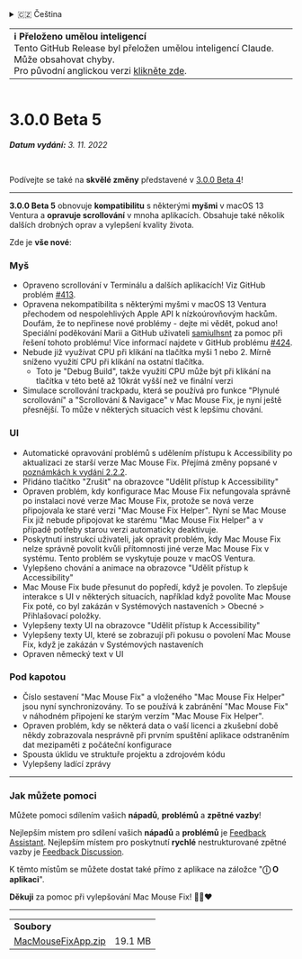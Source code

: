 <details>
<summary>🇨🇿 Čeština</summary>

[🇬🇧 English (GitHub)](https://github.com/noah-nuebling/mac-mouse-fix/releases/tag/3.0.0-Beta-5)\
[🇦🇩 Català](https://redirect.macmousefix.com/?target=mmf-release&tag=3.0.0-Beta-5&locale=ca)\
[🇩🇪 Deutsch](https://redirect.macmousefix.com/?target=mmf-release&tag=3.0.0-Beta-5&locale=de)\
[🇪🇸 Español](https://redirect.macmousefix.com/?target=mmf-release&tag=3.0.0-Beta-5&locale=es)\
[🇫🇷 Français](https://redirect.macmousefix.com/?target=mmf-release&tag=3.0.0-Beta-5&locale=fr)\
[🇮🇩 Indonesia](https://redirect.macmousefix.com/?target=mmf-release&tag=3.0.0-Beta-5&locale=id)\
[🇮🇹 Italiano](https://redirect.macmousefix.com/?target=mmf-release&tag=3.0.0-Beta-5&locale=it)\
[🇭🇺 Magyar](https://redirect.macmousefix.com/?target=mmf-release&tag=3.0.0-Beta-5&locale=hu)\
[🇳🇱 Nederlands](https://redirect.macmousefix.com/?target=mmf-release&tag=3.0.0-Beta-5&locale=nl)\
[🇵🇱 Polski](https://redirect.macmousefix.com/?target=mmf-release&tag=3.0.0-Beta-5&locale=pl)\
[🇧🇷 Português (Brasil)](https://redirect.macmousefix.com/?target=mmf-release&tag=3.0.0-Beta-5&locale=pt-BR)\
[🇵🇹 Português (Portugal)](https://redirect.macmousefix.com/?target=mmf-release&tag=3.0.0-Beta-5&locale=pt-PT)\
[🇷🇴 Română](https://redirect.macmousefix.com/?target=mmf-release&tag=3.0.0-Beta-5&locale=ro)\
[🇸🇪 Svenska](https://redirect.macmousefix.com/?target=mmf-release&tag=3.0.0-Beta-5&locale=sv)\
[🇻🇳 Tiếng Việt](https://redirect.macmousefix.com/?target=mmf-release&tag=3.0.0-Beta-5&locale=vi)\
[🇹🇷 Türkçe](https://redirect.macmousefix.com/?target=mmf-release&tag=3.0.0-Beta-5&locale=tr)\
**🇨🇿 Čeština**\
[🇬🇷 Ελληνικά](https://redirect.macmousefix.com/?target=mmf-release&tag=3.0.0-Beta-5&locale=el)\
[🇷🇺 Русский](https://redirect.macmousefix.com/?target=mmf-release&tag=3.0.0-Beta-5&locale=ru)\
[🇺🇦 Українська](https://redirect.macmousefix.com/?target=mmf-release&tag=3.0.0-Beta-5&locale=uk)\
[🇮🇱 עברית](https://redirect.macmousefix.com/?target=mmf-release&tag=3.0.0-Beta-5&locale=he)\
[🇸🇦 العربية](https://redirect.macmousefix.com/?target=mmf-release&tag=3.0.0-Beta-5&locale=ar)\
[🇮🇳 हिन्दी](https://redirect.macmousefix.com/?target=mmf-release&tag=3.0.0-Beta-5&locale=hi)\
[🇹🇭 ไทย](https://redirect.macmousefix.com/?target=mmf-release&tag=3.0.0-Beta-5&locale=th)\
[🇨🇳 中文 (简体)](https://redirect.macmousefix.com/?target=mmf-release&tag=3.0.0-Beta-5&locale=zh-Hans)\
[🇨🇳 中文 (繁體)](https://redirect.macmousefix.com/?target=mmf-release&tag=3.0.0-Beta-5&locale=zh-Hant)\
[🇭🇰 中文（香港)](https://redirect.macmousefix.com/?target=mmf-release&tag=3.0.0-Beta-5&locale=zh-HK)\
[🇯🇵 日本語](https://redirect.macmousefix.com/?target=mmf-release&tag=3.0.0-Beta-5&locale=ja)\
[🇰🇷 한국어](https://redirect.macmousefix.com/?target=mmf-release&tag=3.0.0-Beta-5&locale=ko)\
[Help translate Mac Mouse Fix to different languages!](https://github.com/noah-nuebling/mac-mouse-fix/discussions/731)
</details>
<table align=><td>
<b>ℹ️ Přeloženo umělou inteligencí</b><br>
Tento GitHub Release byl přeložen umělou inteligencí Claude. Může obsahovat chyby.<br>
Pro původní anglickou verzi <a href="https://github.com/noah-nuebling/mac-mouse-fix/releases/tag/3.0.0-Beta-5">klikněte zde</a>.
</td></table>

<table></table>

# 3.0.0 Beta 5
***Datum vydání:** 3. 11. 2022*

<br>

Podívejte se také na **skvělé změny** představené v [3.0.0 Beta 4](https://redirect.macmousefix.com/?target=mmf-release&tag=3.0.0-Beta-4&locale=cs)!

---

**3.0.0 Beta 5** obnovuje **kompatibilitu** s některými **myšmi** v macOS 13 Ventura a **opravuje scrollování** v mnoha aplikacích.
Obsahuje také několik dalších drobných oprav a vylepšení kvality života.

Zde je **vše nové**:

### Myš

- Opraveno scrollování v Terminálu a dalších aplikacích! Viz GitHub problém [#413](https://github.com/noah-nuebling/mac-mouse-fix/issues/413).
- Opravena nekompatibilita s některými myšmi v macOS 13 Ventura přechodem od nespolehlivých Apple API k nízkoúrovňovým hackům. Doufám, že to nepřinese nové problémy - dejte mi vědět, pokud ano! Speciální poděkování Marii a GitHub uživateli [samiulhsnt](https://github.com/samiulhsnt) za pomoc při řešení tohoto problému! Více informací najdete v GitHub problému [#424](https://github.com/noah-nuebling/mac-mouse-fix/issues/424).
- Nebude již využívat CPU při klikání na tlačítka myši 1 nebo 2. Mírně sníženo využití CPU při klikání na ostatní tlačítka.
    - Toto je "Debug Build", takže využití CPU může být při klikání na tlačítka v této betě až 10krát vyšší než ve finální verzi
- Simulace scrollování trackpadu, která se používá pro funkce "Plynulé scrollování" a "Scrollování & Navigace" v Mac Mouse Fix, je nyní ještě přesnější. To může v některých situacích vést k lepšímu chování.

### UI

- Automatické opravování problémů s udělením přístupu k Accessibility po aktualizaci ze starší verze Mac Mouse Fix. Přejímá změny popsané v [poznámkách k vydání 2.2.2](https://redirect.macmousefix.com/?target=mmf-release&tag=2.2.2&locale=cs).
- Přidáno tlačítko "Zrušit" na obrazovce "Udělit přístup k Accessibility"
- Opraven problém, kdy konfigurace Mac Mouse Fix nefungovala správně po instalaci nové verze Mac Mouse Fix, protože se nová verze připojovala ke staré verzi "Mac Mouse Fix Helper". Nyní se Mac Mouse Fix již nebude připojovat ke starému "Mac Mouse Fix Helper" a v případě potřeby starou verzi automaticky deaktivuje.
- Poskytnutí instrukcí uživateli, jak opravit problém, kdy Mac Mouse Fix nelze správně povolit kvůli přítomnosti jiné verze Mac Mouse Fix v systému. Tento problém se vyskytuje pouze v macOS Ventura.
- Vylepšeno chování a animace na obrazovce "Udělit přístup k Accessibility"
- Mac Mouse Fix bude přesunut do popředí, když je povolen. To zlepšuje interakce s UI v některých situacích, například když povolíte Mac Mouse Fix poté, co byl zakázán v Systémových nastaveních > Obecné > Přihlašovací položky.
- Vylepšeny texty UI na obrazovce "Udělit přístup k Accessibility"
- Vylepšeny texty UI, které se zobrazují při pokusu o povolení Mac Mouse Fix, když je zakázán v Systémových nastaveních
- Opraven německý text v UI

### Pod kapotou

- Číslo sestavení "Mac Mouse Fix" a vloženého "Mac Mouse Fix Helper" jsou nyní synchronizovány. To se používá k zabránění "Mac Mouse Fix" v náhodném připojení ke starým verzím "Mac Mouse Fix Helper".
- Opraven problém, kdy se některá data o vaší licenci a zkušební době někdy zobrazovala nesprávně při prvním spuštění aplikace odstraněním dat mezipaměti z počáteční konfigurace
- Spousta úklidu ve struktuře projektu a zdrojovém kódu
- Vylepšeny ladící zprávy

---

### Jak můžete pomoci

Můžete pomoci sdílením vašich **nápadů**, **problémů** a **zpětné vazby**!

Nejlepším místem pro sdílení vašich **nápadů** a **problémů** je [Feedback Assistant](https://noah-nuebling.github.io/mac-mouse-fix-feedback-assistant/?type=bug-report).
Nejlepším místem pro poskytnutí **rychlé** nestrukturované zpětné vazby je [Feedback Discussion](https://github.com/noah-nuebling/mac-mouse-fix/discussions/366).

K těmto místům se můžete dostat také přímo z aplikace na záložce "**ⓘ O aplikaci**".

**Děkuji** za pomoc při vylepšování Mac Mouse Fix! 💙💛❤️

---

<table align="start">
<tr>
    <td colspan=2>
        <b>Soubory</b>
    </td>
</tr>
<tr>
    <td><a href="https://github.com/noah-nuebling/mac-mouse-fix/releases/download/3.0.0-Beta-5/MacMouseFixApp.zip">MacMouseFixApp.zip</a></td>
    <td>19.1 MB</td>
</tr>
</table>